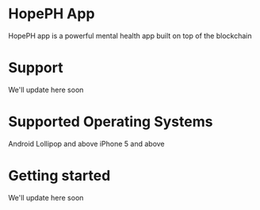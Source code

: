 # HopePH App
HopePH app is a powerful mental health app built on top of the blockchain

# Support 
We'll update here soon

# Supported Operating Systems
Android Lollipop and above
iPhone 5 and above

# Getting started
We'll update here soon

